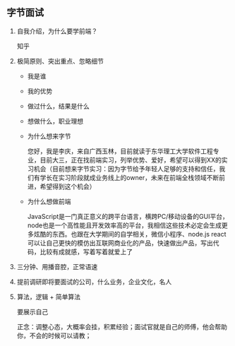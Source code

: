 ## 字节面试

1. 自我介绍，为什么要学前端？

   知乎

2. 极简原则、突出重点、忽略细节

   - 我是谁

   - 我的优势

   - 做过什么，结果是什么

   - 想做什么，职业理想

   - 为什么想来字节

     您好，我是李庆，来自广西玉林，目前就读于东华理工大学软件工程专业，目前大三，正在找前端实习，列举优势、爱好，希望可以得到XX的实习机会（目前想来字节实习：因为字节给予年轻人足够的支持和信任，我们有学长在实习阶段就成业务线上的owner，未来在前端全栈领域不断前进，希望得到这个机会）

   - 为什么想做前端

     JavaScript是一门真正意义的跨平台语言，横跨PC/移动设备的GUI平台，node也是一个高性能且开发效率高的平台，我相信这些技术必定会生成更多炫酷的东西。也跟在大学期间的自学相关，微信小程序、node.js react可以让自己更快的模仿出互联网商业化的产品，快速做出产品，写出代码，比较有成就感，写着写着就爱上了

3. 三分钟、用播音腔，正常语速

4. 提前调研即将要面试的公司，什么业务，企业文化，名人

5. 算法，逻辑 + 简单算法

   要展示自己

   正念：调整心态，大概率会挂，积累经验；面试官就是自己的师傅，他会帮助你，不会的时候可以请教；